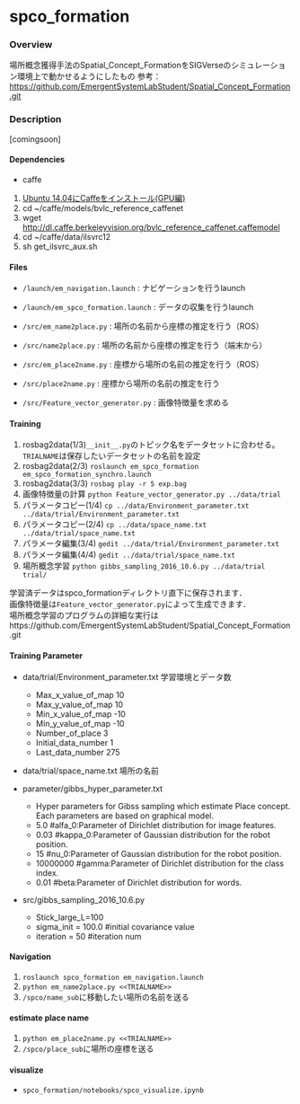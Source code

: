 # spco_formation

### Overview  

場所概念獲得手法のSpatial_Concept_FormationをSIGVerseのシミュレーション環境上で動かせるようにしたもの 
参考：https://github.com/EmergentSystemLabStudent/Spatial_Concept_Formation.git

### Description

[comingsoon]

#### Dependencies
* caffe

1. [Ubuntu 14.04にCaffeをインストール(GPU編)](https://qiita.com/TD72/items/bcb243ee02760ea1d8bb)
2. cd ~/caffe/models/bvlc_reference_caffenet
3. wget http://dl.caffe.berkeleyvision.org/bvlc_reference_caffenet.caffemodel
4. cd ~/caffe/data/ilsvrc12
5. sh get_ilsvrc_aux.sh


#### Files

* `/launch/em_navigation.launch` : ナビゲーションを行うlaunch 
* `/launch/em_spco_formation.launch` : データの収集を行うlaunch 

* `/src/em_name2place.py` : 場所の名前から座標の推定を行う（ROS） 
* `/src/name2place.py` : 場所の名前から座標の推定を行う（端末から） 
* `/src/em_place2name.py` : 座標から場所の名前の推定を行う（ROS） 
* `/src/place2name.py` : 座標から場所の名前の推定を行う 
* `/src/Feature_vector_generator.py` : 画像特徴量を求める 

#### Training

1. rosbag2data(1/3)`__init__.py`のトピック名をデータセットに合わせる。`TRIALNAME`は保存したいデータセットの名前を設定 
2. rosbag2data(2/3) `roslaunch em_spco_formation em_spco_formation_synchro.launch`
3. rosbag2data(3/3) `rosbag play -r 5 exp.bag`
4. 画像特徴量の計算 `python Feature_vector_generator.py ../data/trial`
5. パラメータコピー(1/4) `cp ../data/Environment_parameter.txt  ../data/trial/Environment_parameter.txt`
6. パラメータコピー(2/4) `cp ../data/space_name.txt ../data/trial/space_name.txt`
7. パラメータ編集(3/4) `gedit ../data/trial/Environment_parameter.txt`
8. パラメータ編集(4/4) `gedit ../data/trial/space_name.txt`
9. 場所概念学習 `python gibbs_sampling_2016_10.6.py ../data/trial trial/`

学習済データはspco_formationディレクトリ直下に保存されます．  
画像特徴量は`Feature_vector_generator.py`によって生成できます．  
場所概念学習のプログラムの詳細な実行はhttps://github.com/EmergentSystemLabStudent/Spatial_Concept_Formation.git

#### Training Parameter
* data/trial/Environment_parameter.txt 学習環境とデータ数
    * Max_x_value_of_map 10
    * Max_y_value_of_map 10
    * Min_x_value_of_map -10
    * Min_y_value_of_map -10
    * Number_of_place 3
    * Initial_data_number 1
    * Last_data_number 275
* data/trial/space_name.txt 場所の名前
* parameter/gibbs_hyper_parameter.txt
    * Hyper parameters for Gibss sampling which estimate Place concept. Each parameters are based on graphical model.
    * 5.0 #alfa_0:Parameter of Dirichlet distribution for image features.
    * 0.03 #kappa_0:Parameter of Gaussian distribution for the robot position.
    * 15 #nu_0:Parameter of Gaussian distribution for the robot position.
    * 10000000 #gamma:Parameter of Dirichlet distribution for the class index.
    * 0.01 #beta:Parameter of Dirichlet distribution for words.

* src/gibbs_sampling_2016_10.6.py
    * Stick_large_L=100
    * sigma_init = 100.0 #initial covariance value
    * iteration = 50 #iteration num
#### Navigation

1. `roslaunch spco_formation em_navigation.launch` 
2. `python em_name2place.py <<TRIALNAME>>` 
3. `/spco/name_sub`に移動したい場所の名前を送る 

#### estimate place name

1. `python em_place2name.py <<TRIALNAME>>` 
2. `/spco/place_sub`に場所の座標を送る

#### visualize
* `spco_formation/notebooks/spco_visualize.ipynb`
